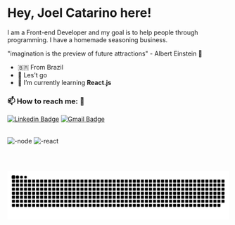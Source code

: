 # Hey, Joel Catarino here!

I am a Front-end Developer and my goal is to help people through programming. I have a homemade seasoning business.

"imagination is the preview of future attractions" - Albert Einstein 🧠

- 🇧🇷 From Brazil
- :rocket: Les't go
- 🌱 I’m currently learning **React.js**

<h3 align="left">📫 How to reach me: 🧙</h3>

[![Linkedin Badge](https://img.shields.io/badge/-LinkedIn-blue?style=flat-square&logo=Linkedin&logoColor=white&link=https://www.linkedin.com/in/joel-catarino-977a8a19b/)](https://www.linkedin.com/in/joel-catarino-977a8a19b/) [![Gmail Badge](https://img.shields.io/badge/-Gmail-c14438?style=flat-square&logo=Gmail&logoColor=white&link=mailto:joelscatarino@outlook.com)](mailto:joelscatarino@outlook.com)

<div style="display: inline_block"><br>
    <!--  <img align="center" alt="-laravel" height="30" width="40" src="https://raw.githubusercontent.com/devicons/devicon/master/icons/laravel/laravel-plain.svg">  -->
    <img align="center" alt="-node" height="50" width="40" src="https://cdn.jsdelivr.net/gh/devicons/devicon/icons/nodejs/nodejs-original.svg">
    <img align="center" alt="-react" height="50" width="40" src="https://cdn.jsdelivr.net/gh/devicons/devicon/icons/react/react-original.svg">

##

<br>
<div>
  <a href="https://github.com/joelcatarino">
  
<div>
    
  ![Snake animation](https://github.com/wellingtoncarneirobarbosa/wellingtoncarneirobarbosa/blob/output/github-contribution-grid-snake.svg)
